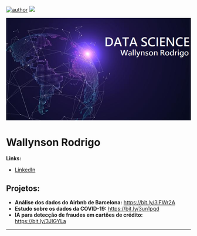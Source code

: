 [![author](https://img.shields.io/badge/author-wrodrigohs-red.svg)](https://www.linkedin.com/in/wrodrigohs/) [![](https://img.shields.io/badge/python-3.8+-blue.svg)](https://www.python.org/downloads/release/python-388//)

<p align="center">
  <img src="banner.jpg" >
</p>

# Wallynson Rodrigo

**Links:**
* [LinkedIn](https://www.linkedin.com/in/wrodrigohs)

## Projetos:

* **Análise dos dados do Airbnb de Barcelona:** https://bit.ly/3lFWr2A
* **Estudo sobre os dados da COVID-19:** https://bit.ly/3un1pqd
* **IA para detecção de fraudes em cartões de crédito:** https://bit.ly/3JIGYLa

---
